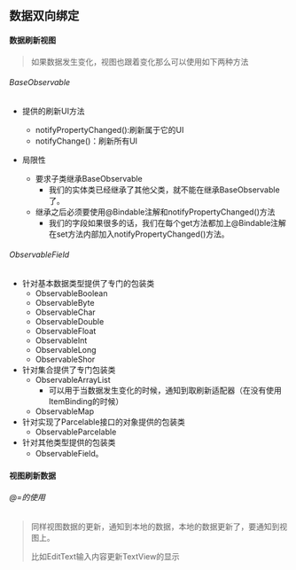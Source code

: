 ## 数据双向绑定

#### 数据刷新视图 

> 如果数据发生变化，视图也跟着变化那么可以使用如下两种方法

###### BaseObservable

- 提供的刷新UI方法
  - notifyPropertyChanged():刷新属于它的UI
  - notifyChange()：刷新所有UI

- 局限性
  - 要求子类继承BaseObservable
    - 我们的实体类已经继承了其他父类，就不能在继承BaseObservable了。
  - 继承之后必须要使用@Bindable注解和notifyPropertyChanged()方法
    - 我们的字段如果很多的话，我们在每个get方法都加上@Bindable注解在set方法内部加入notifyPropertyChanged()方法。

###### ObservableField

- 针对基本数据类型提供了专门的包装类
  - ObservableBoolean
  - ObservableByte
  - ObservableChar
  - ObservableDouble
  - ObservableFloat
  - ObservableInt
  - ObservableLong
  - ObservableShor
- 针对集合提供了专门包装类
  - ObservableArrayList
    - 可以用于当数据发生变化的时候，通知到取刷新适配器（在没有使用ItemBinding的时候）
  - ObservableMap
- 针对实现了Parcelable接口的对象提供的包装类
  - ObservableParcelable
- 针对其他类型提供的包装类
  - ObservableField。

#### 视图刷新数据

###### @=的使用

> 同样视图数据的更新，通知到本地的数据，本地的数据更新了，要通知到视图上。
>
> 比如EditText输入内容更新TextView的显示

